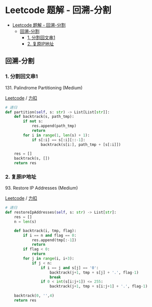 # Leetcode 题解 - 回溯-分割
<!-- GFM-TOC -->
* [Leetcode 题解 - 回溯-分割](#leetcode-题解---回溯-分割)
  * [回溯-分割](#回溯-分割)
    * [1. 分割回文串1](#1-分割回文串)
    * [2. 复原IP地址](#2-复原IP地址)
<!-- GFM-TOC -->

## 回溯-分割

### 1. 分割回文串1

131\. Palindrome Partitioning (Medium)

[Leetcode](https://leetcode.com/problems/palindrome-partitioning/) / [力扣](https://leetcode-cn.com/problems/palindrome-partitioning/)

```python
# 递归
def partition(self, s: str) -> List[List[str]]:
    def backtrack(s, path_tmp):
        if not s:
            res.append(path_tmp)
            return
        for i in range(1, len(s) + 1):
            if s[:i] == s[:i][::-1]:
                backtrack(s[i:], path_tmp + [s[:i]])
    
    res = []
    backtrack(s, [])
    return res
```

### 2. 复原IP地址

93\. Restore IP Addresses (Medium)

[Leetcode](https://leetcode.com/problems/restore-ip-addresses/) / [力扣](https://leetcode-cn.com/problems/restore-ip-addresses/)

```python
# 递归
def restoreIpAddresses(self, s: str) -> List[str]:
    res = []
    n = len(s)

    def backtrack(i, tmp, flag):
        if i == n and flag == 0:
            res.append(tmp[:-1])
            return
        if flag < 0:
            return
        for j in range(i, i+3):
            if j < n:
                if i == j and s[j] == '0':
                    backtrack(j+1, tmp + s[j] + '.', flag-1)
                    break
                if 0 < int(s[i:j+1]) <= 255:
                    backtrack(j+1, tmp + s[i:j+1] + '.', flag-1)
    
    backtrack(0, '',4)
    return res
```